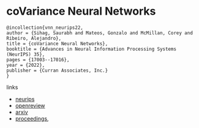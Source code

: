 # coVariance Neural Networks

```
@incollection{vnn_neurips22,
author = {Sihag, Saurabh and Mateos, Gonzalo and McMillan, Corey and Ribeiro, Alejandro},
title = {coVariance Neural Networks},
booktitle = {Advances in Neural Information Processing Systems (NeurIPS) 35},
pages = {17003--17016},
year = {2022},
publisher = {Curran Associates, Inc.}
}
```

links
- [neurips](https://nips.cc/Conferences/2022/Schedule?showEvent=54895)
- [openreview](https://openreview.net/forum?id=noyKGZYvHH)
- [arxiv](https://arxiv.org/abs/2205.15856)
- [proceedings](https://papers.nips.cc//paper_files/paper/2022/hash/6cb00ce1a21a090a3dae04cebebd8341-Abstract-Conference.html),
